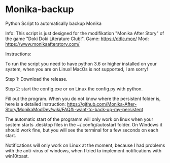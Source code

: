 # Monika-backup
Python Script to automatically backup Monika

Info:
This script is just designed for the modifikation "Monika After Story" of the game "Doki Doki Literature Club!".
Game: https://ddlc.moe/
Mod: https://www.monikaafterstory.com/


Instructions:

To run the script you need to have python 3.6 or higher installed on your system, when you are on Linux!
MacOs is not supported, I am sorry!


Step 1:
Download the release.

Step 2:
start the config.exe or on Linux the config.py with python.

Fill out the program.
When you do not know where the persistent folder is, here is a detailed instruction: https://github.com/Monika-After-Story/MonikaModDev/wiki/FAQ#i-want-to-back-up-my-persistent

The automatic start of the programm will only work on linux when your system starts .desktop files in the ~/.config/autostart folder.
On Windows it should work fine, but you will see the terminal for a few seconds on each start. 

Notifications will only work on Linux at the moment, because I had problems with the anti-virus of windows, when I tried to implement notifications with win10toast.



